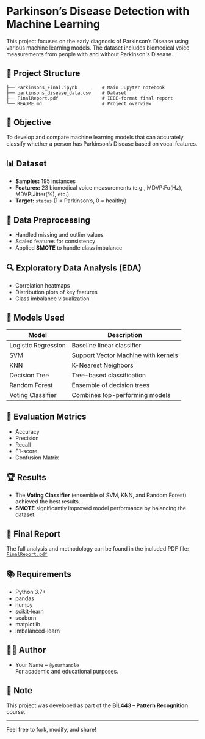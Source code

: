 # Parkinson’s Disease Detection with Machine Learning

This project focuses on the early diagnosis of Parkinson’s Disease using various machine learning models. The dataset includes biomedical voice measurements from people with and without Parkinson's Disease.

## 📁 Project Structure

```
├── Parkinsons_Final.ipynb         # Main Jupyter notebook
├── parkinsons_disease_data.csv    # Dataset
├── FinalReport.pdf                # IEEE-format final report
└── README.md                      # Project overview
```

## 🧠 Objective

To develop and compare machine learning models that can accurately classify whether a person has Parkinson’s Disease based on vocal features.

## 📊 Dataset

- **Samples:** 195 instances
- **Features:** 23 biomedical voice measurements (e.g., MDVP:Fo(Hz), MDVP:Jitter(%), etc.)
- **Target:** `status` (1 = Parkinson’s, 0 = healthy)

## 🧹 Data Preprocessing

- Handled missing and outlier values
- Scaled features for consistency
- Applied **SMOTE** to handle class imbalance

## 🔍 Exploratory Data Analysis (EDA)

- Correlation heatmaps
- Distribution plots of key features
- Class imbalance visualization

## 🤖 Models Used

| Model               | Description                          |
|--------------------|--------------------------------------|
| Logistic Regression| Baseline linear classifier           |
| SVM                | Support Vector Machine with kernels  |
| KNN                | K-Nearest Neighbors                  |
| Decision Tree      | Tree-based classification            |
| Random Forest      | Ensemble of decision trees           |
| Voting Classifier  | Combines top-performing models       |

## 🎯 Evaluation Metrics

- Accuracy
- Precision
- Recall
- F1-score
- Confusion Matrix

## 🏆 Results

- The **Voting Classifier** (ensemble of SVM, KNN, and Random Forest) achieved the best results.
- **SMOTE** significantly improved model performance by balancing the dataset.

## 📄 Final Report

The full analysis and methodology can be found in the included PDF file: [`FinalReport.pdf`](./FinalReport.pdf)

## 📚 Requirements

- Python 3.7+
- pandas
- numpy
- scikit-learn
- seaborn
- matplotlib
- imbalanced-learn

## 👨‍💻 Author

- Your Name – `@yourhandle`  
  For academic and educational purposes.

## 📌 Note

This project was developed as part of the **BİL443 – Pattern Recognition** course.

---

Feel free to fork, modify, and share!
